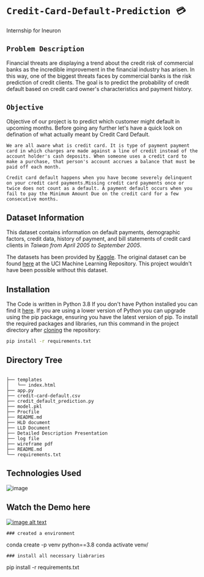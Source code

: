 # `Credit-Card-Default-Prediction 💳`
Internship for Ineuron

## `Problem Description`
Financial threats are displaying a trend about the credit risk of commercial banks as the incredible improvement in the financial industry has arisen. In this way, one of the biggest threats faces by commercial banks is the risk prediction of credit clients. The goal is to predict the probability of credit default based on credit card owner's characteristics and payment history.

## ` Objective `
Objective of our project is to predict which customer might default in upcoming months. Before going any further let's have a quick look on defination of what actually meant by Credit Card Default.
```
We are all aware what is credit card. It is type of payment payment card in which charges are made against a line of credit instead of the account holder's cash deposits. When someone uses a credit card to make a purchase, that person's account accrues a balance that must be paid off each month.

Credit card default happens when you have become severely delinquent on your credit card payments.Missing credit card payments once or twice does not count as a default. A payment default occurs when you fail to pay the Minimum Amount Due on the credit card for a few consecutive months.
```
## Dataset Information
This dataset contains information on default payments, demographic factors, credit data, history of payment, and bill statements of credit card clients in _Taiwan from April 2005 to September 2005_.

The datasets has been provided by [Kaggle](https://www.kaggle.com/uciml/default-of-credit-card-clients-dataset). The original dataset can be found [here](https://archive.ics.uci.edu/ml/datasets/default+of+credit+card+clients) at the UCI Machine Learning Repository. This project wouldn't have been possible without this dataset.

## Installation
The Code is written in Python 3.8 If you don't have Python installed you can find it [here](https://www.python.org/downloads/). If you are using a lower version of Python you can upgrade using the pip package, ensuring you have the latest version of pip. To install the required packages and libraries, run this command in the project directory after [cloning](https://www.howtogeek.com/451360/how-to-clone-a-github-repository/) the repository:
```bash
pip install -r requirements.txt
```
## Directory Tree 
```

├── templates 
│   └── index.html
├── app.py
├── credit-card-default.csv
├── credit_default_prediction.py
├── model.pkl
├── Procfile
├── README.md
├── HLD document
├── LLD Document
├── Detailed Description Presentation
├── log file
├── wireframe pdf
├── README.md
└── requirements.txt
```

## Technologies Used

![image](https://user-images.githubusercontent.com/77207245/198870009-95368c87-f4b5-44cd-8385-c2ae7e81e992.png)

## Watch the Demo here
[![image alt text](https://user-images.githubusercontent.com/77207245/198889458-fbcc7f7f-6026-496d-b951-cb5608b2afb0.PNG)](https://youtu.be/oRO-gfVo-24)


```
### created a environment
```
conda create -p venv python==3.8
conda activate venv/
```
### install all necessary liabraries
```
pip install -r requirements.txt
```
